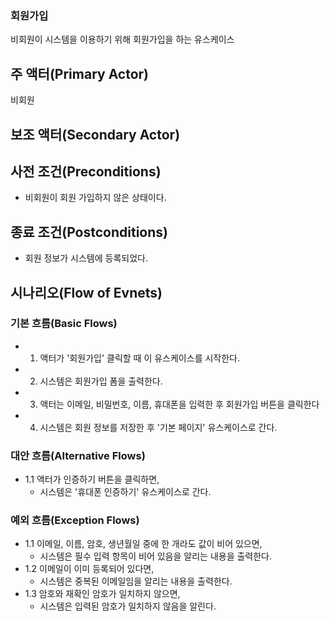 ### 회원가입
비회원이 시스템을 이용하기 위해 회원가입을 하는 유스케이스

## 주 액터(Primary Actor)
비회원

## 보조 액터(Secondary Actor)

## 사전 조건(Preconditions)
- 비회원이 회원 가입하지 않은 상태이다.

## 종료 조건(Postconditions)
- 회원 정보가 시스템에 등록되었다.

## 시나리오(Flow of Evnets)

### 기본 흐름(Basic Flows)

- 1. 액터가 '회원가입' 클릭할 때 이 유스케이스를 시작한다.
- 2. 시스템은 회원가입 폼을  출력한다.
- 3. 액터는 이메일, 비밀번호, 이름, 휴대폰을 입력한 후 회원가입 버튼을 클릭한다
- 4. 시스템은  회원 정보를 저장한 후 '기본 페이지' 유스케이스로 간다.
 

### 대안 흐름(Alternative Flows)

- 1.1 액터가 인증하기 버튼을 클릭하면,
    - 시스템은 '휴대폰 인증하기' 유스케이스로 간다.


### 예외 흐름(Exception Flows)

- 1.1 이메일, 이름, 암호, 생년월일 중에 한 개라도 값이 비어 있으면,
    - 시스템은 필수 입력 항목이 비어 있음을 알리는 내용을 출력한다.
- 1.2 이메일이 이미 등록되어 있다면,
    - 시스템은 중복된 이메일임을 알리는 내용을 출력한다.
- 1.3 암호와 재확인 암호가 일치하지 않으면,
    - 시스템은 입력된 암호가 일치하지 않음을 알린다.



